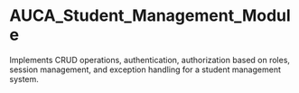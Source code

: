 # AUCA_Student_Management_Module
Implements CRUD operations, authentication, authorization based on roles, session management, and exception handling for a student management system.
